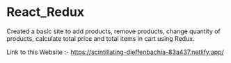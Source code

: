 # React_Redux
Created a basic site to add products, remove products, change quantity of products, calculate total price and total items in cart using Redux.

Link to this Website :-
https://scintillating-dieffenbachia-83a437.netlify.app/
